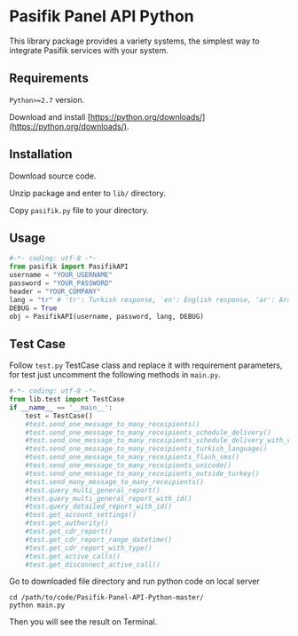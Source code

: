 # Pasifik Panel API Python

This library package provides a variety systems, the simplest way to integrate Pasifik services with your system.

## Requirements
`Python>=2.7` version.

Download and install [https://python.org/downloads/](https://python.org/downloads/).

## Installation
Download source code.

Unzip package and enter to `lib/` directory.

Copy `pasifik.py` file to your directory.

## Usage
```python
#-*- coding: utf-8 -*-
from pasifik import PasifikAPI
username = "YOUR_USERNAME"
password = "YOUR_PASSWORD"
header = "YOUR_COMPANY"
lang = "tr" # 'tr': Turkish response, 'en': English response, 'ar': Arabic response.
DEBUG = True
obj = PasifikAPI(username, password, lang, DEBUG)
```
## Test Case

Follow `test.py` TestCase class and replace it with requirement parameters, for test just uncomment the following methods in `main.py`.

```python
#-*- coding: utf-8 -*-
from lib.test import TestCase
if __name__ == '__main__':
    test = TestCase()
    #test.send_one_message_to_many_receipients()
    #test.send_one_message_to_many_receipients_schedule_delivery()
    #test.send_one_message_to_many_receipients_schedule_delivery_with_validity_period()
    #test.send_one_message_to_many_receipients_turkish_language()
    #test.send_one_message_to_many_receipients_flash_sms()
    #test.send_one_message_to_many_receipients_unicode()
    #test.send_one_message_to_many_receipients_outside_turkey()
    #test.send_many_message_to_many_receipients()
    #test.query_multi_general_report()
    #test.query_multi_general_report_with_id()
    #test.query_detailed_report_with_id()
    #test.get_account_settings()
    #test.get_authority()
    #test.get_cdr_report()
    #test.get_cdr_report_range_datetime()
    #test.get_cdr_report_with_type()
    #test.get_active_calls()
    #test.get_disconnect_active_call()
```

Go to downloaded file directory and run python code on local server

    cd /path/to/code/Pasifik-Panel-API-Python-master/
    python main.py
    
Then you will see the result on Terminal.
